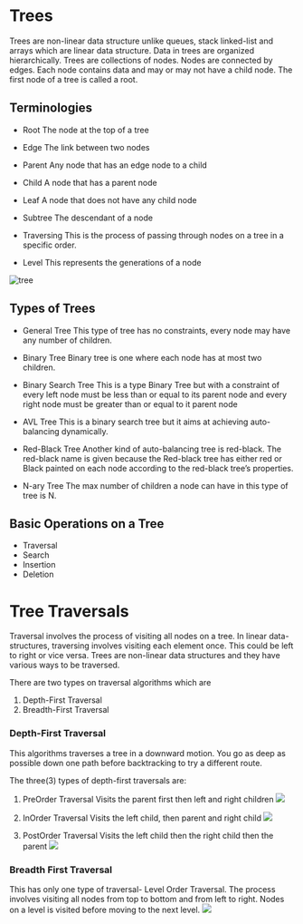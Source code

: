 # Trees

Trees are non-linear data structure unlike queues, stack linked-list and arrays which are linear data structure. Data in trees are organized hierarchically. Trees are collections of nodes. Nodes are connected by edges. Each node contains data and may or may not have a child node. The first node of a tree is called a root.

## Terminologies

- Root
The node at the top of a tree

- Edge
The link between two nodes

- Parent
Any node that has an edge node to a child

- Child
A node that has a parent node

- Leaf
A node that does not have any child node

- Subtree
The descendant of a node

- Traversing
This is the process of passing through nodes on a tree in a specific order.

- Level
This represents the generations of a node


![tree](https://i.imgur.com/TZiqTaY.png)

## Types of Trees
- General Tree
This type of tree has no constraints, every node may have any number of children.

- Binary Tree
Binary tree is one where each node has at most two children. 

- Binary Search Tree
This is a type Binary Tree but with a constraint of every left node must be less than or equal to its parent node and every right node must be greater than or equal to it parent node

- AVL Tree
This is a binary search tree but it aims at achieving auto-balancing dynamically.

- Red-Black Tree
Another kind of auto-balancing tree is red-black. The red-black name is given because the Red-black tree has either red or Black painted on each node according to the red-black tree’s properties.

- N-ary Tree
The max number of children a node can have in this type of tree is N.


## Basic Operations on a Tree
- Traversal
- Search
- Insertion
- Deletion

# Tree Traversals
Traversal involves the process of visiting all nodes on a tree. In linear data-structures, traversing involves visiting each element once. This could be left to right or vice versa. Trees are non-linear data structures and they have various ways to be traversed. 

There are two types on traversal algorithms which are 
1. Depth-First Traversal
2. Breadth-First Traversal


### Depth-First Traversal
This algorithms traverses a tree in a downward motion. You go as deep as possible down one path before backtracking to try a different route.

The three(3) types of depth-first traversals are:
1. PreOrder Traversal
Visits the parent first then left and right children 
![](https://i.imgur.com/CNHymUk.png)


2. InOrder Traversal
Visits the left child, then parent and right child
![](https://i.imgur.com/lVp63iR.png)


3. PostOrder Traversal
Visits the left child then the right child then the parent
![](https://i.imgur.com/oYtd0C9.png)



### Breadth First Traversal
This has only one type of traversal- Level Order Traversal. The process involves visiting all nodes from top to bottom and from left to right. Nodes on a level is visited before moving to the next level.
![](https://i.imgur.com/quWbll9.png)
